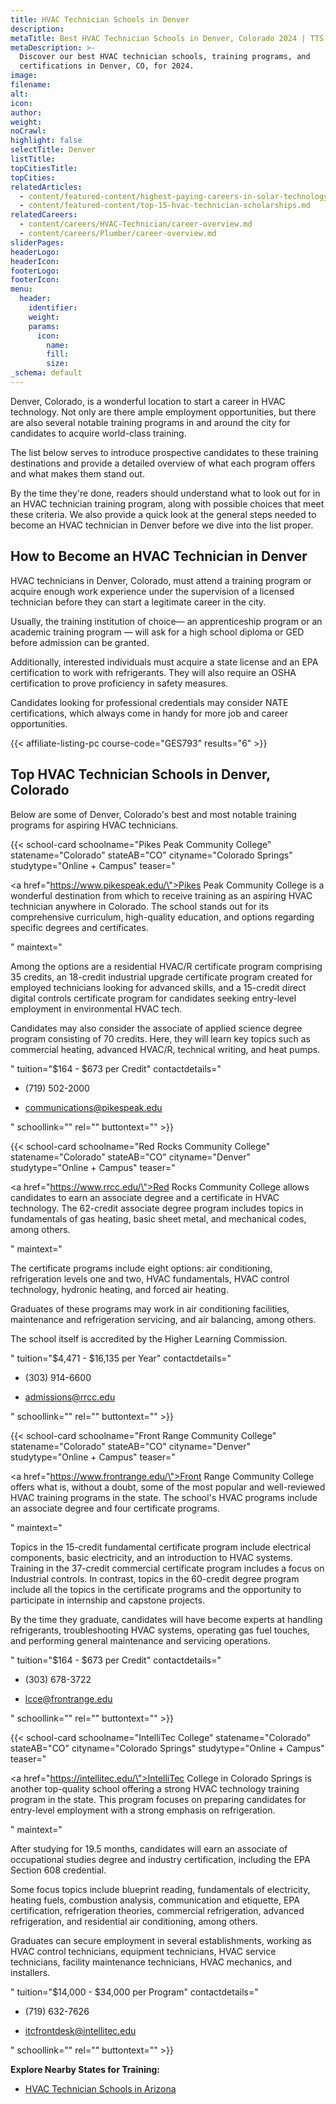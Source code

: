 ```yaml
---
title: HVAC Technician Schools in Denver
description:
metaTitle: Best HVAC Technician Schools in Denver, Colorado 2024 | TTS
metaDescription: >-
  Discover our best HVAC technician schools, training programs, and
  certifications in Denver, CO, for 2024.
image:
filename:
alt:
icon:
author:
weight:
noCrawl:
highlight: false
selectTitle: Denver
listTitle:
topCitiesTitle:
topCities:
relatedArticles:
  - content/featured-content/highest-paying-careers-in-solar-technology.md
  - content/featured-content/top-15-hvac-technician-scholarships.md
relatedCareers:
  - content/careers/HVAC-Technician/career-overview.md
  - content/careers/Plumber/career-overview.md
sliderPages:
headerLogo:
headerIcon:
footerLogo:
footerIcon:
menu:
  header:
    identifier:
    weight:
    params:
      icon:
        name:
        fill:
        size:
_schema: default
---
```

Denver, Colorado, is a wonderful location to start a career in HVAC technology. Not only are there ample employment opportunities, but there are also several notable training programs in and around the city for candidates to acquire world-class training.

The list below serves to introduce prospective candidates to these training destinations and provide a detailed overview of what each program offers and what makes them stand out.

By the time they're done, readers should understand what to look out for in an HVAC technician training program, along with possible choices that meet these criteria. We also provide a quick look at the general steps needed to become an HVAC technician in Denver before we dive into the list proper.

## **How to Become an HVAC Technician in Denver**

HVAC technicians in Denver, Colorado, must attend a training program or acquire enough work experience under the supervision of a licensed technician before they can start a legitimate career in the city.

Usually, the training institution of choice— an apprenticeship program or an academic training program — will ask for a high school diploma or GED before admission can be granted.

Additionally, interested individuals must acquire a state license and an EPA certification to work with refrigerants. They will also require an OSHA certification to prove proficiency in safety measures.

Candidates looking for professional credentials may consider NATE certifications, which always come in handy for more job and career opportunities.

{{< affiliate-listing-pc course-code="GES793" results="6" >}}

## **Top HVAC Technician Schools in Denver, Colorado**

Below are some of Denver, Colorado's best and most notable training programs for aspiring HVAC technicians.

{{< school-card schoolname="Pikes Peak Community College" statename="Colorado" stateAB="CO" cityname="Colorado Springs" studytype="Online + Campus" teaser="<p><a href=\"https://www.pikespeak.edu/\">Pikes Peak Community College</a> is a wonderful destination from which to receive training as an aspiring HVAC technician anywhere in Colorado. The school stands out for its comprehensive curriculum, high-quality education, and options regarding specific degrees and certificates.</p>" maintext="<p>Among the options are a residential HVAC/R certificate program comprising 35 credits, an 18-credit industrial upgrade certificate program created for employed technicians looking for advanced skills, and a 15-credit direct digital controls certificate program for candidates seeking entry-level employment in environmental HVAC tech.</p><p>Candidates may also consider the associate of applied science degree program consisting of 70 credits. Here, they will learn key topics such as commercial heating, advanced HVAC/R, technical writing, and heat pumps.</p>" tuition="$164 - $673 per Credit" contactdetails="<ul><li><p>(719) 502-2000</p></li><li><p>communications@pikespeak.edu</p></li></ul>" schoollink="" rel="" buttontext="" >}}

{{< school-card schoolname="Red Rocks Community College" statename="Colorado" stateAB="CO" cityname="Denver" studytype="Online + Campus" teaser="<p><a href=\"https://www.rrcc.edu/\">Red Rocks Community College</a> allows candidates to earn an associate degree and a certificate in HVAC technology. The 62-credit associate degree program includes topics in fundamentals of gas heating, basic sheet metal, and mechanical codes, among others.</p>" maintext="<p>The certificate programs include eight options: air conditioning, refrigeration levels one and two, HVAC fundamentals, HVAC control technology, hydronic heating, and forced air heating.</p><p>Graduates of these programs may work in air conditioning facilities, maintenance and refrigeration servicing, and air balancing, among others.</p><p>The school itself is accredited by the Higher Learning Commission.</p>" tuition="$4,471 - $16,135 per Year" contactdetails="<ul><li><p>(303) 914-6600</p></li><li><p>admissions@rrcc.edu</p></li></ul>" schoollink="" rel="" buttontext="" >}}

{{< school-card schoolname="Front Range Community College" statename="Colorado" stateAB="CO" cityname="Denver" studytype="Online + Campus" teaser="<p><a href=\"https://www.frontrange.edu/\">Front Range Community College</a> offers what is, without a doubt, some of the most popular and well-reviewed HVAC training programs in the state. The school's HVAC programs include an associate degree and four certificate programs.</p>" maintext="<p>Topics in the 15-credit fundamental certificate program include electrical components, basic electricity, and an introduction to HVAC systems. Training in the 37-credit commercial certificate program includes a focus on Industrial controls. In contrast, topics in the 60-credit degree program include all the topics in the certificate programs and the opportunity to participate in internship and capstone projects.</p><p>By the time they graduate, candidates will have become experts at handling refrigerants, troubleshooting HVAC systems, operating gas fuel touches, and performing general maintenance and servicing operations.</p>" tuition="$164 - $673 per Credit" contactdetails="<ul><li><p>(303) 678-3722</p></li><li><p>lcce@frontrange.edu</p></li></ul>" schoollink="" rel="" buttontext="" >}}

{{< school-card schoolname="IntelliTec College" statename="Colorado" stateAB="CO" cityname="Colorado Springs" studytype="Online + Campus" teaser="<p><a href=\"https://intellitec.edu/\">IntelliTec College</a> in Colorado Springs is another top-quality school offering a strong HVAC technology training program in the state. This program focuses on preparing candidates for entry-level employment with a strong emphasis on refrigeration.</p>" maintext="<p>After studying for 19.5 months, candidates will earn an associate of occupational studies degree and industry certification, including the EPA Section 608 credential.</p><p>Some focus topics include blueprint reading, fundamentals of electricity, heating fuels, combustion analysis, communication and etiquette, EPA certification, refrigeration theories, commercial refrigeration, advanced refrigeration, and residential air conditioning, among others.</p><p>Graduates can secure employment in several establishments, working as HVAC control technicians, equipment technicians, HVAC service technicians, facility maintenance technicians, HVAC mechanics, and installers.</p>" tuition="$14,000 - $34,000 per Program" contactdetails="<ul><li><p>(719) 632-7626</p></li><li><p>itcfrontdesk@intellitec.edu</p></li></ul>" schoollink="" rel="" buttontext="" >}}

**Explore Nearby States for Training:**

* [HVAC Technician Schools in Arizona](https://toptradeschools.com/near-you/hvac/arizona/)